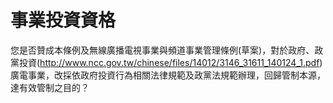 # 事業投資資格

您是否贊成本條例及無線廣播電視事業與頻道事業管理條例(草案)，對於政府、政黨投資(http://www.ncc.gov.tw/chinese/files/14012/3146_31611_140124_1.pdf)廣電事業，改採依政府投資行為相關法律規範及政黨法規範辦理，回歸管制本源，達有效管制之目的？
